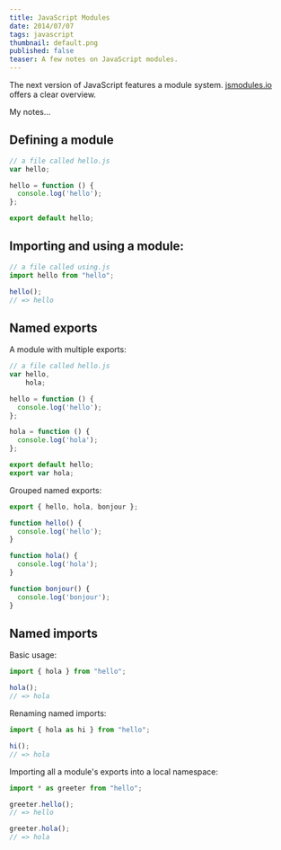 ```yaml
---
title: JavaScript Modules
date: 2014/07/07
tags: javascript
thumbnail: default.png
published: false
teaser: A few notes on JavaScript modules.
---
```


The next version of JavaScript features a module system. [jsmodules.io](http://jsmodules.io/) offers a clear overview.

My notes...

## Defining a module

```javascript
// a file called hello.js
var hello;

hello = function () {
  console.log('hello');
};

export default hello;
```

## Importing and using a module:

```javascript
// a file called using.js
import hello from "hello";

hello();
// => hello
```

## Named exports

A module with multiple exports:

```javascript
// a file called hello.js
var hello,
    hola;

hello = function () {
  console.log('hello');
};

hola = function () {
  console.log('hola');
};

export default hello;
export var hola;
```

Grouped named exports:

```javascript
export { hello, hola, bonjour };

function hello() {
  console.log('hello');
}

function hola() {
  console.log('hola');
}

function bonjour() {
  console.log('bonjour');
}
```

## Named imports

Basic usage:

```javascript
import { hola } from "hello";

hola();
// => hola
```

Renaming named imports:

```javascript
import { hola as hi } from "hello";

hi();
// => hola
```

Importing all a module's exports into a local namespace:

```javascript
import * as greeter from "hello";

greeter.hello();
// => hello

greeter.hola();
// => hola
```
